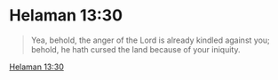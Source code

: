 # Helaman 13:30

> Yea, behold, the anger of the Lord is already kindled against you; behold, he hath cursed the land because of your iniquity.

[Helaman 13:30](https://www.churchofjesuschrist.org/study/scriptures/bofm/hel/13?lang=eng&id=p30#p30)


